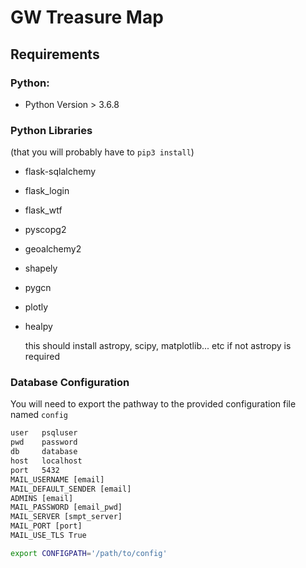 # GW Treasure Map

## Requirements

### Python:
 * Python Version > 3.6.8
### Python Libraries
(that you will probably have to `pip3 install`)
 * flask-sqlalchemy
 * flask_login
 * flask_wtf
 * pyscopg2
 * geoalchemy2
 * shapely
 * pygcn
 * plotly
 * healpy
 
   this should install astropy, scipy, matplotlib... etc
   if not astropy is required
   


### Database Configuration
You will need to export the pathway to the provided configuration file named `config`
```txt
user   psqluser
pwd    password
db     database
host   localhost
port   5432
MAIL_USERNAME [email]
MAIL_DEFAULT_SENDER [email]
ADMINS [email]
MAIL_PASSWORD [email_pwd]
MAIL_SERVER [smpt_server]
MAIL_PORT [port]
MAIL_USE_TLS True
```
```bash
export CONFIGPATH='/path/to/config'
```
